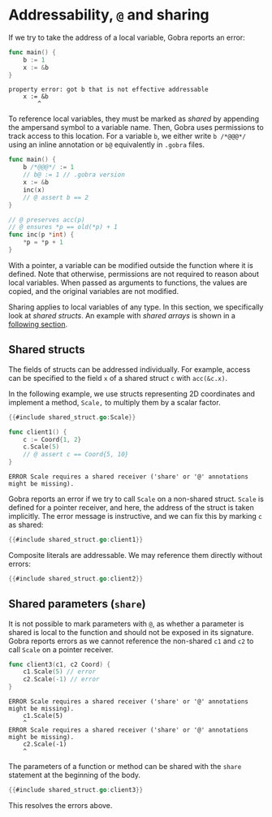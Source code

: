 # Addressability, `@` and sharing

If we try to take the address of a local variable, Gobra reports an error:
``` go does_not_verify
func main() {
	b := 1
	x := &b
}
```
``` text
property error: got b that is not effective addressable
	x := &b
		^
```
To reference local variables, they must be marked as _shared_ by appending the ampersand symbol to a variable name.
Then, Gobra uses permissions to track access to this location.
For a variable `b`, we either write `b /*@@@*/` using an inline annotation or `b@` equivalently in `.gobra` files.

``` go verifies
func main() {
	b /*@@@*/ := 1
	// b@ := 1 // .gobra version
	x := &b
	inc(x)
	// @ assert b == 2
}

// @ preserves acc(p)
// @ ensures *p == old(*p) + 1
func inc(p *int) {
	*p = *p + 1
}
```
With a pointer, a variable can be modified outside the function where it is defined.
Note that otherwise, permissions are not required to reason about local variables.
When passed as arguments to functions, the values are copied, and the original variables are not modified.

Sharing applies to local variables of any type.
In this section, we specifically look at _shared structs_.
An example with _shared arrays_ is shown in a [following section](./quantified-permission.md).

## Shared structs
The fields of structs can be addressed individually.
For example, access can be specified to the field `x` of a shared struct `c` with `acc(&c.x)`.

In the following example, we use structs representing 2D coordinates and implement a method, `Scale,` to multiply them by a scalar factor.
``` go does_not_verify
{{#include shared_struct.go:Scale}}

func client1() {
	c := Coord{1, 2}
	c.Scale(5)
	// @ assert c == Coord{5, 10}
}
```
``` text
ERROR Scale requires a shared receiver ('share' or '@' annotations might be missing).
```
Gobra reports an error if we try to call `Scale` on a non-shared struct.
`Scale` is defined for a pointer receiver, and here, the address of the struct is taken implicitly.
The error message is instructive, and we can fix this by marking `c` as shared:
``` go verifies
{{#include shared_struct.go:client1}}
```

Composite literals are addressable.
We may reference them directly without errors:
``` go verifies
{{#include shared_struct.go:client2}}
```

## Shared parameters (`share`)
It is not possible to mark parameters with `@`, as whether a parameter is shared is local to the function and should not be exposed in its signature.
Gobra reports errors as we cannot reference the non-shared `c1` and `c2` to call `Scale` on a pointer receiver.
``` go does_not_verify
func client3(c1, c2 Coord) {
	c1.Scale(5) // error
	c2.Scale(-1) // error
}
```
``` text
ERROR Scale requires a shared receiver ('share' or '@' annotations might be missing).
	c1.Scale(5)
    ^
ERROR Scale requires a shared receiver ('share' or '@' annotations might be missing).
	c2.Scale(-1)
    ^
```
The parameters of a function or method can be shared with the `share` statement at the beginning of the body.
``` go verifies
{{#include shared_struct.go:client3}}
```
This resolves the errors above.


<!-- [^1]: In Go, there is the notion of [addressability](https://go.dev/ref/spec#Address_operators) which clearly defines which operands are addressable. -->
